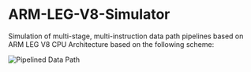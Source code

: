 # ARM-LEG-V8-Simulator
Simulation of multi-stage, multi-instruction data path pipelines based on ARM LEG V8 CPU Architecture based on the following scheme:


![Pipelined Data Path](https://image.ibb.co/b8xwjJ/DataPath.jpg)
